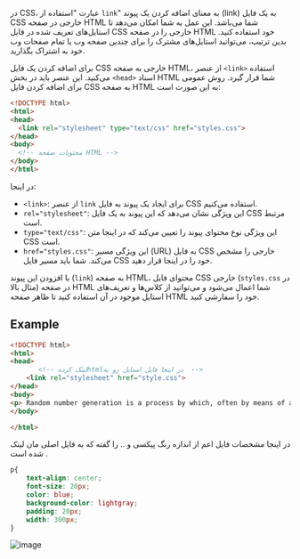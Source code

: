 در CSS، عبارت "استفاده از `link`" به معنای اضافه کردن یک پیوند (link) به یک فایل CSS خارجی در صفحه HTML شما می‌باشد. این عمل به شما امکان می‌دهد تا استایل‌های تعریف شده در فایل CSS خارجی را در صفحه HTML خود استفاده کنید. بدین ترتیب، می‌توانید استایل‌های مشترک را برای چندین صفحه وب یا تمام صفحات وب خود به اشتراک بگذارید.

برای اضافه کردن یک فایل CSS خارجی به صفحه HTML، از عنصر `<link>` استفاده می‌کنید. این عنصر باید در بخش `<head>` اسناد HTML شما قرار گیرد. روش عمومی برای اضافه کردن فایل CSS به صفحه HTML به این صورت است:

```html
<!DOCTYPE html>
<html>
<head>
  <link rel="stylesheet" type="text/css" href="styles.css">
</head>
<body>
  <!-- محتویات صفحه HTML -->
</body>
</html>
```

در اینجا:

- `<link>`: از عنصر `link` برای ایجاد یک پیوند به فایل CSS استفاده می‌کنیم.
- `rel="stylesheet"`: این ویژگی نشان می‌دهد که این پیوند به یک فایل CSS مرتبط است.
- `type="text/css"`: این ویژگی نوع محتوای پیوند را تعیین می‌کند که در اینجا متن CSS است.
- `href="styles.css"`: این ویژگی مسیر (URL) به فایل CSS خارجی را مشخص می‌کند. شما باید مسیر فایل CSS خود را در اینجا قرار دهید.

با افزودن این پیوند (`link`) به صفحه HTML، محتوای فایل CSS خارجی (`styles.css` در مثال بالا) در صفحه HTML شما اعمال می‌شود و می‌توانید از کلاس‌ها و تعریف‌های استایل موجود در آن استفاده کنید تا ظاهر صفحه HTML خود را سفارشی کنید.


## Example

```html
<!DOCTYPE html>
<html>
<head>
       <!-- لینک کردهhtmlدر اینجا فایل استایل رو به  -->
    <link rel="stylesheet" href="style.css">
</head>
<body>
<p> Random number generation is a process by which, often by means of a random number generator, a sequence of numbers or symbols that cannot be reasonably predicted better than by random chance is generated.</p>
</body>

</html>
```
در اینجا مشخصات فایل اعم از اندازه رنگ پیکسی و .. را گفته که به فایل اصلی مان لینک شده است .
```css
p{
    text-align: center;
    font-size: 20px;
    color: blue;
    background-color: lightgray;
    padding: 20px;
    width: 300px;
}
```
![image](https://github.com/milad6745/CSS/assets/113288076/9a8e4f39-1871-4175-9795-e6b15a3dd6c2)
